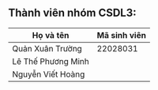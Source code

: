 ## Thành viên nhóm CSDL3:
| Họ và tên      | Mã sinh viên                                                     |
|-----------------|-----------------------------------------------------------|
| Quản Xuân Trường| 22028031                                          |
| Lê Thế Phương Minh|                                          |
| Nguyễn Viết Hoàng|                                         |

